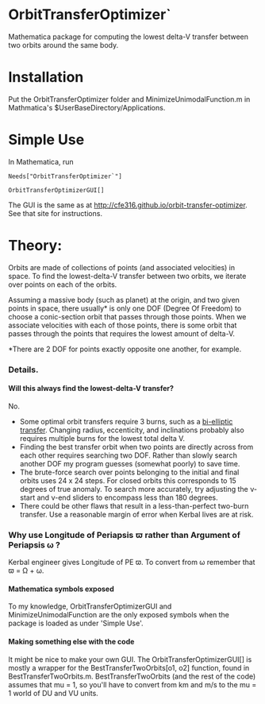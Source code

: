 # OrbitTransferOptimizer`
 Mathematica package for computing the lowest delta-V transfer between two orbits around the same body.

# Installation
 Put the OrbitTransferOptimizer folder and MinimizeUnimodalFunction.m in Mathmatica's $UserBaseDirectory/Applications.
 
# Simple Use
 In Mathematica, run
 
    Needs["OrbitTransferOptimizer`"]
    
    OrbitTransferOptimizerGUI[]
The GUI is the same as at http://cfe316.github.io/orbit-transfer-optimizer. See that site for instructions.
 
# Theory:
Orbits are made of collections of points (and associated velocities) in space. To find the lowest-delta-V transfer between two orbits, we iterate over points on each of the orbits.

Assuming a massive body (such as planet) at the origin, and two given points in space, there usually* is only one DOF (Degree Of Freedom) to choose a conic-section orbit that passes through those points. When we associate velocities with each of those points, there is some orbit that passes through the points that requires the lowest amount of delta-V.
 
*There are 2 DOF for points exactly opposite one another, for example.

### Details.

#### Will this always find the lowest-delta-V transfer?
No. 
* Some optimal orbit transfers require 3 burns, such as a [bi-elliptic transfer](http://en.wikipedia.org/wiki/Bi-elliptic_transfer). Changing radius, eccenticity, and inclinations probably also requires multiple burns for the lowest total delta V.
* Finding the best transfer orbit when two points are directly across from each other requires searching two DOF. Rather than slowly search another DOF my program guesses (somewhat poorly) to save time.
* The brute-force search over points belonging to the initial and final orbits uses 24 x 24 steps. For closed orbits this corresponds to 15 degrees of true anomaly. To search more accurately, try adjusting the &nu;-start and &nu;-end sliders to encompass less than 180 degrees.
* There could be other flaws that result in a less-than-perfect two-burn transfer. Use a reasonable margin of error when Kerbal lives are at risk.

### Why use Longitude of Periapsis &piv; rather than Argument of Periapsis &omega; ?
Kerbal engineer gives Longitude of PE &piv;. To convert from &omega; remember that &piv; = &Omega; + &omega;.

#### Mathematica symbols exposed
To my knowledge, OrbitTransferOptimizerGUI and MinimizeUnimodalFunction are the only exposed symbols when the package is loaded as under 'Simple Use'.

#### Making something else with the code
It might be nice to make your own GUI. The OrbitTransferOptimizerGUI[] is mostly a wrapper for the BestTransferTwoOrbits[o1, o2] function, found in BestTransferTwoOrbits.m. BestTransferTwoOrbits (and the rest of the code) assumes that mu = 1, so you'll have to convert from km and m/s to the mu = 1 world of DU and VU units.
 
